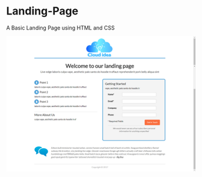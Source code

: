 # Landing-Page
A Basic Landing Page using HTML and CSS

![Landing Page Example](/images/landingpage.png?raw=true "Full Landing Page")
